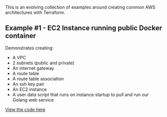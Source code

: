 This is an evolving collection of examples around creating common AWS architectures with Terraform. 

## Example #1 - EC2 Instance running public Docker container

Demonstrates creating: 

* A VPC
* 2 subnets (public and private)
* An internet gateway
* A route table 
* A route table association 
* An ssh key pair 
* An EC2 instance
* A user data script that runs on instance startup to pull and run our Golang web service

[View the code here](./ec2-database)



